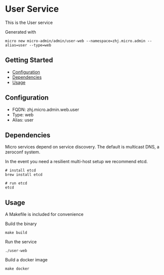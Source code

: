 # User Service

This is the User service

Generated with

```
micro new micro-admin/admin/user-web --namespace=zhj.micro.admin --alias=user --type=web
```

## Getting Started

- [Configuration](#configuration)
- [Dependencies](#dependencies)
- [Usage](#usage)

## Configuration

- FQDN: zhj.micro.admin.web.user
- Type: web
- Alias: user

## Dependencies

Micro services depend on service discovery. The default is multicast DNS, a zeroconf system.

In the event you need a resilient multi-host setup we recommend etcd.

```
# install etcd
brew install etcd

# run etcd
etcd
```

## Usage

A Makefile is included for convenience

Build the binary

```
make build
```

Run the service
```
./user-web
```

Build a docker image
```
make docker
```